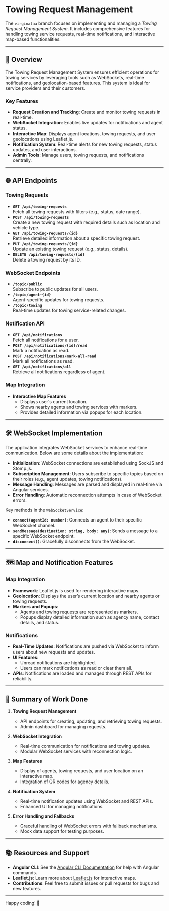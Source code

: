 # Towing Request Management

The `virginalaa` branch focuses on implementing and managing a *Towing Request Management System*. It includes comprehensive features for handling towing service requests, real-time notifications, and interactive map-based functionalities.

---

## 📖 Overview

The Towing Request Management System ensures efficient operations for towing services by leveraging tools such as WebSockets, real-time notifications, and geolocation-based features. This system is ideal for service providers and their customers.

### Key Features

- **Request Creation and Tracking**: Create and monitor towing requests in real-time.
- **WebSocket Integration**: Enables live updates for notifications and agent status.
- **Interactive Map**: Displays agent locations, towing requests, and user geolocations using Leaflet.js.
- **Notification System**: Real-time alerts for new towing requests, status updates, and user interactions.
- **Admin Tools**: Manage users, towing requests, and notifications centrally.

---

## 🌐 API Endpoints

### **Towing Requests**
- **`GET /api/towing-requests`**  
  Fetch all towing requests with filters (e.g., status, date range).
- **`POST /api/towing-requests`**  
  Create a new towing request with required details such as location and vehicle type.
- **`GET /api/towing-requests/{id}`**  
  Retrieve detailed information about a specific towing request.
- **`PUT /api/towing-requests/{id}`**  
  Update an existing towing request (e.g., status, details).
- **`DELETE /api/towing-requests/{id}`**  
  Delete a towing request by its ID.

### **WebSocket Endpoints**
- **`/topic/public`**  
  Subscribe to public updates for all users.
- **`/topic/agent-{id}`**  
  Agent-specific updates for towing requests.
- **`/topic/towing`**  
  Real-time updates for towing service-related changes.

### **Notification API**
- **`GET /api/notifications`**  
  Fetch all notifications for a user.
- **`POST /api/notifications/{id}/read`**  
  Mark a notification as read.
- **`POST /api/notifications/mark-all-read`**  
  Mark all notifications as read.
- **`GET /api/notifications/all`**  
  Retrieve all notifications regardless of agent.

### **Map Integration**
- **Interactive Map Features**  
  - Displays user's current location.
  - Shows nearby agents and towing services with markers.
  - Provides detailed information via popups for each location.

---

## 🛠️ WebSocket Implementation

The application integrates WebSocket services to enhance real-time communication. Below are some details about the implementation:

- **Initialization**: WebSocket connections are established using SockJS and Stomp.js.
- **Subscription Management**: Users subscribe to specific topics based on their roles (e.g., agent updates, towing notifications).
- **Message Handling**: Messages are parsed and displayed in real-time via Angular services.
- **Error Handling**: Automatic reconnection attempts in case of WebSocket errors.

Key methods in the `WebSocketService`:
- **`connect(agentId: number)`**: Connects an agent to their specific WebSocket channel.
- **`sendMessage(destination: string, body: any)`**: Sends a message to a specific WebSocket endpoint.
- **`disconnect()`**: Gracefully disconnects from the WebSocket.

---

## 🗺️ Map and Notification Features

### Map Integration
- **Framework**: Leaflet.js is used for rendering interactive maps.
- **Geolocation**: Displays the user’s current location and nearby agents or towing requests.
- **Markers and Popups**:
  - Agents and towing requests are represented as markers.
  - Popups display detailed information such as agency name, contact details, and status.

### Notifications
- **Real-Time Updates**: Notifications are pushed via WebSocket to inform users about new requests and updates.
- **UI Features**: 
  - Unread notifications are highlighted.
  - Users can mark notifications as read or clear them all.
- **APIs**: Notifications are loaded and managed through REST APIs for reliability.

---

## 📝 Summary of Work Done

1. **Towing Request Management**  
   - API endpoints for creating, updating, and retrieving towing requests.
   - Admin dashboard for managing requests.

2. **WebSocket Integration**  
   - Real-time communication for notifications and towing updates.
   - Modular WebSocket services with reconnection logic.

3. **Map Features**  
   - Display of agents, towing requests, and user location on an interactive map.
   - Integration of QR codes for agency details.

4. **Notification System**  
   - Real-time notification updates using WebSocket and REST APIs.
   - Enhanced UI for managing notifications.

5. **Error Handling and Fallbacks**  
   - Graceful handling of WebSocket errors with fallback mechanisms.
   - Mock data support for testing purposes.

---

## 📚 Resources and Support

- **Angular CLI**: See the [Angular CLI Documentation](https://angular.io/cli) for help with Angular commands.
- **Leaflet.js**: Learn more about [Leaflet.js](https://leafletjs.com/) for interactive maps.
- **Contributions**: Feel free to submit issues or pull requests for bugs and new features.

---

Happy coding! 🚀

